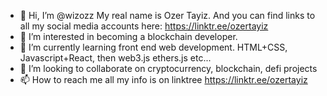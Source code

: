 - 👋 Hi, I’m @wizozz
My real name is Ozer Tayiz. And you can find links to all my social media accounts here: https://linktr.ee/ozertayiz
- 👀 I’m interested in becoming a blockchain developer.
- 🌱 I’m currently learning front end web development. HTML+CSS, Javascript+React, then web3.js ethers.js etc...
- 💞️ I’m looking to collaborate on cryptocurrency, blockchain, defi projects
- 📫 How to reach me all my info is on linktree https://linktr.ee/ozertayiz

<!---
wizozz/wizozz is a ✨ special ✨ repository because its `README.md` (this file) appears on your GitHub profile.
You can click the Preview link to take a look at your changes.
--->
